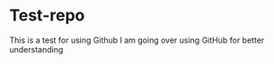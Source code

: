 Test-repo
=========

This is a test for using Github
I am going over using GitHub
for better understanding
